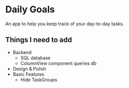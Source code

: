 # Daily Goals

An app to help you keep track of your day-to-day tasks.

## Things I need to add

* Backend
  * SQL database
  * ColumnView component queries db
* Design & Polish
* Basic Features
  * Hide TaskGroups
